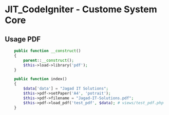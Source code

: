 # JIT_CodeIgniter - Custome System Core


## Usage PDF

```php
	public function __construct()
	{
		parent::__construct();
		$this->load->library('pdf');
	}

	public function index()
	{
		$data['data'] = "Jagad IT Solutions";
		$this->pdf->setPaper('A4', 'potrait');
    	$this->pdf->filename = "Jagad-IT-Solutions.pdf";
    	$this->pdf->load_pdf('test_pdf', $data); # views/test_pdf.php
	}
```
